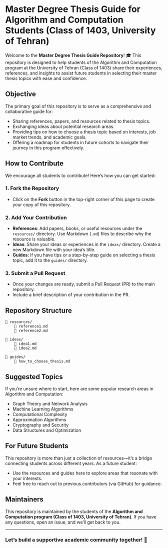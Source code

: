 # Master Degree Thesis Guide for Algorithm and Computation Students (Class of 1403, University of Tehran)

Welcome to the **Master Degree Thesis Guide Repository**! 🎓 This repository is designed to help students of the Algorithm and Computation program at the University of Tehran (Class of 1403) share their experiences, references, and insights to assist future students in selecting their master thesis topics with ease and confidence.

## Objective
The primary goal of this repository is to serve as a comprehensive and collaborative guide for:
- Sharing references, papers, and resources related to thesis topics.
- Exchanging ideas about potential research areas.
- Providing tips on how to choose a thesis topic based on interests, job market trends, and academic goals.
- Offering a roadmap for students in future cohorts to navigate their journey in this program effectively.

## How to Contribute
We encourage all students to contribute! Here’s how you can get started:

### 1. Fork the Repository
- Click on the **Fork** button in the top-right corner of this page to create your copy of this repository.

### 2. Add Your Contribution
- **References**: Add papers, books, or useful resources under the `resources/` directory. Use Markdown (`.md`) files to describe why the resource is valuable.
- **Ideas**: Share your ideas or experiences in the `ideas/` directory. Create a new Markdown file with your idea’s title.
- **Guides**: If you have tips or a step-by-step guide on selecting a thesis topic, add it to the `guides/` directory.

### 3. Submit a Pull Request
- Once your changes are ready, submit a Pull Request (PR) to the main repository.
- Include a brief description of your contribution in the PR.

## Repository Structure
```
📂 resources/
    📄 reference1.md
    📄 reference2.md

📂 ideas/
    📄 idea1.md
    📄 idea2.md

📂 guides/
    📄 how_to_choose_thesis.md
```

## Suggested Topics
If you’re unsure where to start, here are some popular research areas in Algorithm and Computation:
- Graph Theory and Network Analysis
- Machine Learning Algorithms
- Computational Complexity
- Approximation Algorithms
- Cryptography and Security
- Data Structures and Optimization

## For Future Students
This repository is more than just a collection of resources—it’s a bridge connecting students across different years. As a future student:
- Use the resources and guides here to explore areas that resonate with your interests.
- Feel free to reach out to previous contributors (via GitHub) for guidance.

## Maintainers
This repository is maintained by the students of the **Algorithm and Computation program (Class of 1403, University of Tehran)**. If you have any questions, open an issue, and we’ll get back to you.

---

### Let’s build a supportive academic community together! 🤝
